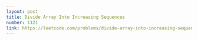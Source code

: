```yaml
---
layout: post
title: Divide Array Into Increasing Sequences
number: 1121
link: https://leetcode.com/problems/divide-array-into-increasing-sequences
---
```

